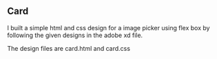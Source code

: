 ## Card

I built a simple html and css design for a image picker using flex box by following the given designs in the adobe xd file.

The design files are card.html and card.css